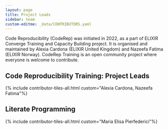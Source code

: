 ```yaml
---
layout: page
title: Project Leads
sidebar: team
custom-editme: _data/CONTRIBUTORS.yaml
---
```

Code Reproducibility (CodeRep) was initiated in 2022, as a part of ELIXIR Converge Training and Capacity Building project. It is organised and maintained by Alexia Cardona (ELIXIR United Kingdom) and Nazeefa Fatima (ELIXIR Norway). CodeRep Training is an open community project where everyone is welcome to contribute.

## Code Reproducibility Training: Project Leads
{% include contributor-tiles-all.html custom="Alexia Cardona, Nazeefa Fatima"%}

## Literate Programming

{% include contributor-tiles-all.html custom="Maria Elisa Pierfederici"%}
